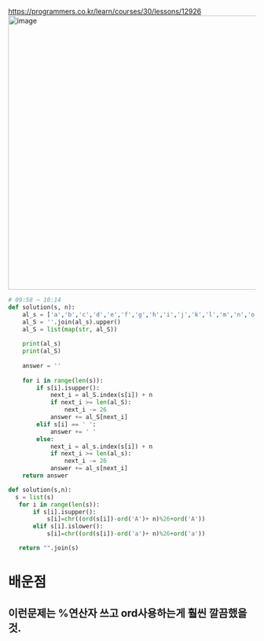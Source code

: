 https://programmers.co.kr/learn/courses/30/lessons/12926  
<img width="557" alt="image" src="https://user-images.githubusercontent.com/84604563/153523469-dbc56b71-ad2f-4a31-bbe2-d9b3fa3c4c79.png">

```python
# 09:58 ~ 10:14
def solution(s, n):
    al_s = ['a','b','c','d','e','f','g','h','i','j','k','l','m','n','o','p','q','r','s','t','u','v','w','x','y','z']
    al_S = ''.join(al_s).upper()
    al_S = list(map(str, al_S))
    
    print(al_s)
    print(al_S)
    
    answer = ''
    
    for i in range(len(s)):
        if s[i].isupper():
            next_i = al_S.index(s[i]) + n
            if next_i >= len(al_S):
                next_i -= 26
            answer += al_S[next_i]
        elif s[i] == ' ':
            answer += ' '
        else:
            next_i = al_s.index(s[i]) + n
            if next_i >= len(al_s):
                next_i -= 26
            answer += al_s[next_i]
    return answer
 ```
 
 ```python
 def solution(s,n):
   s = list(s)
    for i in range(len(s)):
        if s[i].isupper():
            s[i]=chr((ord(s[i])-ord('A')+ n)%26+ord('A'))
        elif s[i].islower():
            s[i]=chr((ord(s[i])-ord('a')+ n)%26+ord('a'))

    return "".join(s)
 ```
 
 # 배운점
 ## 이런문제는 %연산자 쓰고 ord사용하는게 훨씬 깔끔했을것.
